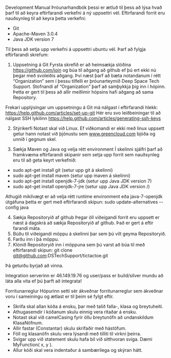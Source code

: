 Development Manual
Þróunarhandbók þessi er ætluð til þess að lýsa hvað þarf til að keyra eftirfarandi verkefni á ný uppsettri vél. 
Eftirfarandi forrit eru nauðsynleg til að keyra þetta verkefni:
- Git
- Apache-Maven 3.0.4
- Java JDK version 7

Til þess að setja upp verkefni á uppsettri ubuntu vél. Þarf að fylgja eftirfarandi skrefum:

1. Uppsetning á Git
Fyrsta skrefið er að heimsækja slóðina https://github.com/join og búa til aðgang að github ef þú ert ekki nú þegar með svoleiðis aðgang. Því næst þarf að bæta notandanum í rétt “Organization” sem í þessu tilfelli er þróunarteymið Deep Space Tech Support. Stofnandi af “Organization” þarf að samþykkja þig inn í hópinn. Þetta er gert til þess að allir meðlimir hópsins hafi aðgang að sama Repository. 

Frekari upplýsingar um uppsetningu á Git má nálgast í eftirfarandi hlekk: https://help.github.com/articles/set-up-git
Hér eru svo leiðbeiningar til að nálgast SSH lykilinn
https://help.github.com/articles/generating-ssh-keys


2. Stýrikerfi
Notast skal við Linux. Ef viðkomandi er ekki með linux uppsett getur hann notast við þjónustu sem www.greencloud.com bjóða og unnið í gegnum skel.

3. Sækja Maven og Java og velja rétt environment
Í skelinni sjálfri þarf að framkvæma eftirfarandi skipanir sem setja upp forrit sem nauðsynleg eru til að geta keyrt verkefnið: 
 - sudo apt-get install git (setur upp git á skelinni)
 - sudo apt-get install maven (setur upp maven á skelinni)
 - sudo apt-get install openjdk-7-jdk (setur upp Java JDK version 7)
 - sudo apt-get install openjdk-7-jre (setur upp Java JDK version /)

Athugið mikilvægt er að velja rétt runtime environment eða java-7-openjdk útgáfuna þetta er gert með eftirfarandi skipun: 
sudo update-alternatives --config java

4. Sækja Repositoryið af github
Þegar öll viðeigandi forrit eru uppsett er næst á dagskrá að sækja Repositoryið af github. Það er gert á eftir farandi máta.
  1. Búðu til viðeigandi möppu á skelinni þar sem þú vilt geyma Repositoryið.
  2. Farðu inn í þá möppu.
  3. Klónið Repositoryið inn í möppuna sem þú varst að búa til með eftirfarandi skipun: git clone git@github.com:DSTechSupport/tictactoe.git

Þá geturðu byrjað að vinna.

Integration serverinn er 46.149.19.76 og user/pass er build/silver mundu að láta alla vita ef þú þarft að integrata!

Forritunarreglur
Hópurinn setti sér ákveðnar forritunarreglur sem ákveðnar voru í sameiningu og ætlast er til þeim sé fylgt eftir.
 - Skrifa skal allan kóða á ensku, þar með talið falla-, klasa og breytuheiti.
 - Athugasemdir í kóðanum skulu einnig vera ritaðar á ensku.
 - Notast skal við camelCasing fyrir öllu breytunöfn að undanskildum KlasaNöfnum.
 - Allir fastar (Constantar) skulu skrifaðir með hástöfum.
 - Föll og klasanöfn skulu vera lýsandi með tilliti til virkni þeirra.
 - Svigar upp við statement skulu hafa bil við sitthvoran sviga. Dæmi MyFunction( x, y ).
 - Allur kóði skal vera indentaður á sambærilega og skýran hátt.

